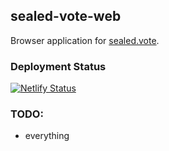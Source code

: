 ## sealed-vote-web

Browser application for [sealed.vote](https://sealed.vote).

### Deployment Status

[![Netlify Status](https://api.netlify.com/api/v1/badges/431089b8-8373-4038-8b80-fb3a7aa02c6e/deploy-status)](https://app.netlify.com/sites/sealed-vote/deploys)

### TODO:

-   everything
